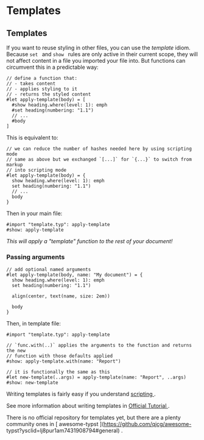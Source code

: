 #  Templates

##  Templates

If you want to reuse styling in other files, you can use the _template_ idiom.
Because ` set  ` and ` show  ` rules are only active in their current scope,
they will not affect content in a file you imported your file into. But
functions can circumvent this in a predictable way:

    
    
    // define a function that:
    // - takes content
    // - applies styling to it
    // - returns the styled content
    #let apply-template(body) = [
      #show heading.where(level: 1): emph
      #set heading(numbering: "1.1")
      // ...
      #body
    ]

This is equivalent to:

    
    
    // we can reduce the number of hashes needed here by using scripting mode
    // same as above but we exchanged `[...]` for `{...}` to switch from markup
    // into scripting mode
    #let apply-template(body) = {
      show heading.where(level: 1): emph
      set heading(numbering: "1.1")
      // ...
      body
    }

Then in your main file:

    
    
    #import "template.typ": apply-template
    #show: apply-template

_This will apply a "template" function to the rest of your document!_

###  Passing arguments

    
    
    // add optional named arguments
    #let apply-template(body, name: "My document") = {
      show heading.where(level: 1): emph
      set heading(numbering: "1.1")
    
      align(center, text(name, size: 2em))
    
      body
    }

Then, in template file:

    
    
    #import "template.typ": apply-template
    
    // `func.with(..)` applies the arguments to the function and returns the new
    // function with those defaults applied
    #show: apply-template.with(name: "Report")
    
    // it is functionally the same as this
    #let new-template(..args) = apply-template(name: "Report", ..args)
    #show: new-template

Writing templates is fairly easy if you understand [ scripting
](../scripting/index.html) .

See more information about writing templates in [ Official Tutorial
](https://typst.app/docs/tutorial/making-a-template/) .

There is no official repository for templates yet, but there are a plenty
community ones in [ awesome-typst ](https://github.com/qjcg/awesome-
typst?ysclid=lj8pur1am7431908794#general) .

